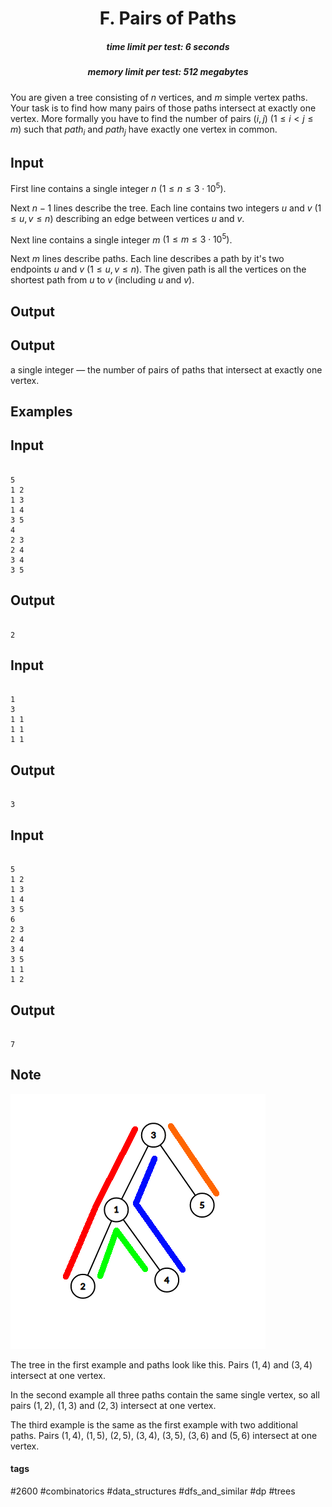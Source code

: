 <h1 style='text-align: center;'> F. Pairs of Paths</h1>

<h5 style='text-align: center;'>time limit per test: 6 seconds</h5>
<h5 style='text-align: center;'>memory limit per test: 512 megabytes</h5>

You are given a tree consisting of $n$ vertices, and $m$ simple vertex paths. Your task is to find how many pairs of those paths intersect at exactly one vertex. More formally you have to find the number of pairs $(i, j)$ $(1 \leq i < j \leq m)$ such that $path_i$ and $path_j$ have exactly one vertex in common. 

## Input

First line contains a single integer $n$ $(1 \leq n \leq 3 \cdot 10^5)$.

Next $n - 1$ lines describe the tree. Each line contains two integers $u$ and $v$ $(1 \leq u, v \leq n)$ describing an edge between vertices $u$ and $v$.

Next line contains a single integer $m$ $(1 \leq m \leq 3 \cdot 10^5)$.

Next $m$ lines describe paths. Each line describes a path by it's two endpoints $u$ and $v$ $(1 \leq u, v \leq n)$. The given path is all the vertices on the shortest path from $u$ to $v$ (including $u$ and $v$).

## Output

## Output

 a single integer — the number of pairs of paths that intersect at exactly one vertex.

## Examples

## Input


```

5
1 2
1 3
1 4
3 5
4
2 3
2 4
3 4
3 5

```
## Output


```

2

```
## Input


```

1
3
1 1
1 1
1 1

```
## Output


```

3

```
## Input


```

5
1 2
1 3
1 4
3 5
6
2 3
2 4
3 4
3 5
1 1
1 2

```
## Output


```

7

```
## Note

![](images/b5daa68b82ea43609d7c06b99e256c3a625765a7.png)

The tree in the first example and paths look like this. Pairs $(1,4)$ and $(3,4)$ intersect at one vertex.

In the second example all three paths contain the same single vertex, so all pairs $(1, 2)$, $(1, 3)$ and $(2, 3)$ intersect at one vertex.

The third example is the same as the first example with two additional paths. Pairs $(1,4)$, $(1,5)$, $(2,5)$, $(3,4)$, $(3,5)$, $(3,6)$ and $(5,6)$ intersect at one vertex.



#### tags 

#2600 #combinatorics #data_structures #dfs_and_similar #dp #trees 